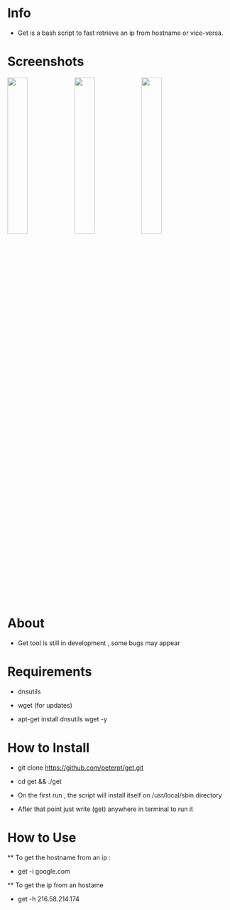 # Info
- Get is a bash script to fast retrieve an ip from hostname or vice-versa.

# Screenshots
<img src="https://s1.postimg.org/3t7rshkdbz/get.jpg" width="30%"></img><img src="https://s1.postimg.org/8tulqv6zfj/image.jpg" width="30%"></img><img src="https://s1.postimg.org/4pbrsx86f3/image.jpg" width="30%"></img>

# About
- Get tool is still in development , some bugs may appear

# Requirements
- dnsutils
- wget (for updates)

- apt-get install dnsutils wget -y

# How to Install
- git clone https://github.com/peterpt/get.git 
- cd get && ./get

- On the first run , the script will install itself on /usr/local/sbin directory
- After that point just write (get) anywhere in terminal to run it

# How to Use

** To get the hostname from an ip :
- get -i google.com

** To get the ip from an hostame

- get -h 216.58.214.174
